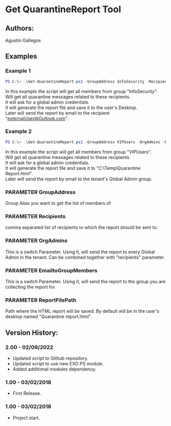 ﻿# Get QuarantineReport Tool  

## Authors:  
Agustin Gallegos  

## Examples  
### Example 1  
```powershell
PS C:\> .\Get-QuarantineReport.ps1 -GroupAddress InfoSecurity -Recipients "externalUser@Outlook.com"
```
In this example the script will get all members from group "InfoSecurity".  
Will get all quarantine messages related to these recipients.  
It will ask for a global admin credentials.  
It will generate the report file and save it to the user's Desktop.  
Later will send the report by email to the recipient "externalUser@Outlook.com".  

### Example 2  
```powershell
PS C:\> .\Get-QuarantineReport.ps1 -GroupAddress VIPUsers -OrgAdmins -ReportFilePath "C:\Temp\Quarantine Report.html"
```
In this example the script will get all members from group "VIPUsers".  
Will get all quarantine messages related to these recipients.  
It will ask for a global admin credentials.  
It will generate the report file and save it to "C:\Temp\Quarantine Report.html".  
Later will send the report by email to the tenant's Global Admin group.  

### PARAMETER GroupAddress  
Group Alias you want to get the list of members of

### PARAMETER Recipients
comma separated list of recipients to which the report should be sent to.

### PARAMETER OrgAdmins
This is a switch Parameter. Using it, will send the report to every Global Admin in the tenant. Can be combined together with "recipients" parameter.

### PARAMETER EmailtoGroupMembers
This is a switch Parameter. Using it, will send the report to the group you are collecting the report for.

### PARAMETER ReportFilePath
Path where the HTML report will be saved. By default will be in the user's desktop named "Quarantine report.html".  

## Version History:
### 2.00 - 02/09/2022
 - Updated script to Github repository.
 - Updated script to use new EXO PS module.
 - Added additional modules dependency.
### 1.00 - 03/02/2018
 - First Release.
### 1.00 - 03/02/2018
 - Project start.